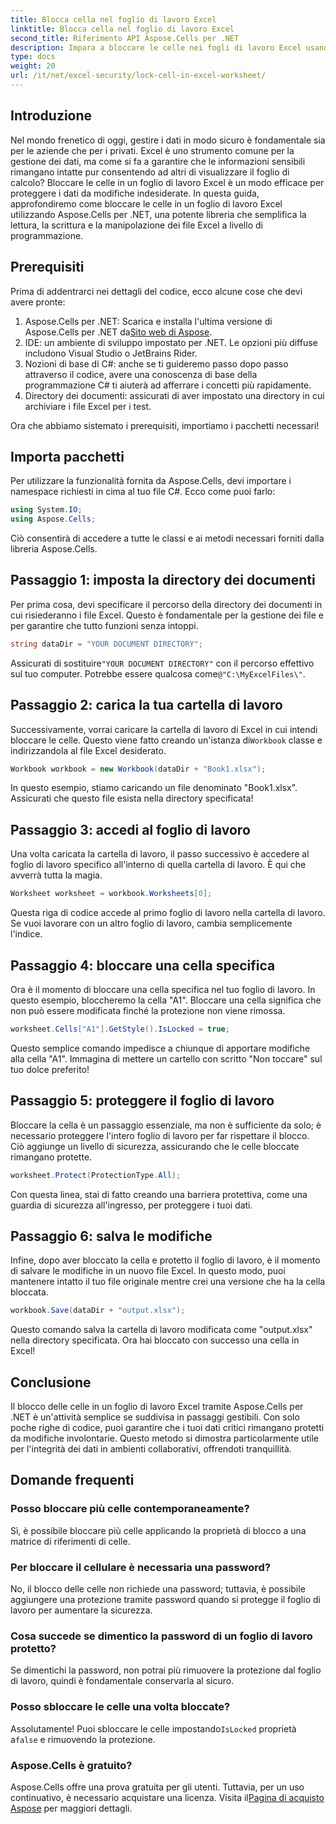 ```yaml
---
title: Blocca cella nel foglio di lavoro Excel
linktitle: Blocca cella nel foglio di lavoro Excel
second_title: Riferimento API Aspose.Cells per .NET
description: Impara a bloccare le celle nei fogli di lavoro Excel usando Aspose.Cells per .NET. Semplice tutorial passo dopo passo per la gestione sicura dei dati.
type: docs
weight: 20
url: /it/net/excel-security/lock-cell-in-excel-worksheet/
---
```

## Introduzione

Nel mondo frenetico di oggi, gestire i dati in modo sicuro è fondamentale sia per le aziende che per i privati. Excel è uno strumento comune per la gestione dei dati, ma come si fa a garantire che le informazioni sensibili rimangano intatte pur consentendo ad altri di visualizzare il foglio di calcolo? Bloccare le celle in un foglio di lavoro Excel è un modo efficace per proteggere i dati da modifiche indesiderate. In questa guida, approfondiremo come bloccare le celle in un foglio di lavoro Excel utilizzando Aspose.Cells per .NET, una potente libreria che semplifica la lettura, la scrittura e la manipolazione dei file Excel a livello di programmazione.

## Prerequisiti

Prima di addentrarci nei dettagli del codice, ecco alcune cose che devi avere pronte:

1.  Aspose.Cells per .NET: Scarica e installa l'ultima versione di Aspose.Cells per .NET da[Sito web di Aspose](https://releases.aspose.com/cells/net/).
2. IDE: un ambiente di sviluppo impostato per .NET. Le opzioni più diffuse includono Visual Studio o JetBrains Rider.
3. Nozioni di base di C#: anche se ti guideremo passo dopo passo attraverso il codice, avere una conoscenza di base della programmazione C# ti aiuterà ad afferrare i concetti più rapidamente.
4. Directory dei documenti: assicurati di aver impostato una directory in cui archiviare i file Excel per i test.

Ora che abbiamo sistemato i prerequisiti, importiamo i pacchetti necessari!

## Importa pacchetti

Per utilizzare la funzionalità fornita da Aspose.Cells, devi importare i namespace richiesti in cima al tuo file C#. Ecco come puoi farlo:

```csharp
using System.IO;
using Aspose.Cells;
```

Ciò consentirà di accedere a tutte le classi e ai metodi necessari forniti dalla libreria Aspose.Cells.

## Passaggio 1: imposta la directory dei documenti

Per prima cosa, devi specificare il percorso della directory dei documenti in cui risiederanno i file Excel. Questo è fondamentale per la gestione dei file e per garantire che tutto funzioni senza intoppi. 

```csharp
string dataDir = "YOUR DOCUMENT DIRECTORY";
```

 Assicurati di sostituire`"YOUR DOCUMENT DIRECTORY"` con il percorso effettivo sul tuo computer. Potrebbe essere qualcosa come`@"C:\MyExcelFiles\"`.

## Passaggio 2: carica la tua cartella di lavoro

Successivamente, vorrai caricare la cartella di lavoro di Excel in cui intendi bloccare le celle. Questo viene fatto creando un'istanza di`Workbook` classe e indirizzandola al file Excel desiderato.

```csharp
Workbook workbook = new Workbook(dataDir + "Book1.xlsx");
```

In questo esempio, stiamo caricando un file denominato "Book1.xlsx". Assicurati che questo file esista nella directory specificata!

## Passaggio 3: accedi al foglio di lavoro

Una volta caricata la cartella di lavoro, il passo successivo è accedere al foglio di lavoro specifico all'interno di quella cartella di lavoro. È qui che avverrà tutta la magia. 

```csharp
Worksheet worksheet = workbook.Worksheets[0];
```

Questa riga di codice accede al primo foglio di lavoro nella cartella di lavoro. Se vuoi lavorare con un altro foglio di lavoro, cambia semplicemente l'indice.

## Passaggio 4: bloccare una cella specifica 

Ora è il momento di bloccare una cella specifica nel tuo foglio di lavoro. In questo esempio, bloccheremo la cella "A1". Bloccare una cella significa che non può essere modificata finché la protezione non viene rimossa.

```csharp
worksheet.Cells["A1"].GetStyle().IsLocked = true;
```

Questo semplice comando impedisce a chiunque di apportare modifiche alla cella "A1". Immagina di mettere un cartello con scritto "Non toccare" sul tuo dolce preferito!

## Passaggio 5: proteggere il foglio di lavoro

Bloccare la cella è un passaggio essenziale, ma non è sufficiente da solo; è necessario proteggere l'intero foglio di lavoro per far rispettare il blocco. Ciò aggiunge un livello di sicurezza, assicurando che le celle bloccate rimangano protette.

```csharp
worksheet.Protect(ProtectionType.All);
```

Con questa linea, stai di fatto creando una barriera protettiva, come una guardia di sicurezza all'ingresso, per proteggere i tuoi dati.

## Passaggio 6: salva le modifiche

Infine, dopo aver bloccato la cella e protetto il foglio di lavoro, è il momento di salvare le modifiche in un nuovo file Excel. In questo modo, puoi mantenere intatto il tuo file originale mentre crei una versione che ha la cella bloccata.

```csharp
workbook.Save(dataDir + "output.xlsx");
```

Questo comando salva la cartella di lavoro modificata come "output.xlsx" nella directory specificata. Ora hai bloccato con successo una cella in Excel!

## Conclusione

Il blocco delle celle in un foglio di lavoro Excel tramite Aspose.Cells per .NET è un'attività semplice se suddivisa in passaggi gestibili. Con solo poche righe di codice, puoi garantire che i tuoi dati critici rimangano protetti da modifiche involontarie. Questo metodo si dimostra particolarmente utile per l'integrità dei dati in ambienti collaborativi, offrendoti tranquillità.

## Domande frequenti

### Posso bloccare più celle contemporaneamente?
Sì, è possibile bloccare più celle applicando la proprietà di blocco a una matrice di riferimenti di celle.

### Per bloccare il cellulare è necessaria una password?
No, il blocco delle celle non richiede una password; tuttavia, è possibile aggiungere una protezione tramite password quando si protegge il foglio di lavoro per aumentare la sicurezza.

### Cosa succede se dimentico la password di un foglio di lavoro protetto?
Se dimentichi la password, non potrai più rimuovere la protezione dal foglio di lavoro, quindi è fondamentale conservarla al sicuro.

### Posso sbloccare le celle una volta bloccate?
 Assolutamente! Puoi sbloccare le celle impostando`IsLocked` proprietà a`false` e rimuovendo la protezione.

### Aspose.Cells è gratuito?
Aspose.Cells offre una prova gratuita per gli utenti. Tuttavia, per un uso continuativo, è necessario acquistare una licenza. Visita il[Pagina di acquisto Aspose](https://purchase.aspose.com/buy) per maggiori dettagli.